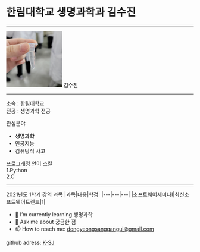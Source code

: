 # 한림대학교 생명과학과 김수진
---
<img src=20210427_171640.jpg height=150 width=150>
김수진

---

소속 : 한림대학교   
전공 : 생명과학 전공

관심분야   
* **생명과학**
* 인공지능
* 컴퓨팅적 사고

프로그래밍 언어 스킬   
1.Python   
2.C   

------------------

2021년도 1학기 강의 과목
|과목|내용|학점|
|---|---|---|
|소프트웨어세미나I|최신소프트웨어트렌드|1|



- 🌱 I’m currently learning 생명과학
- 💬 Ask me about 궁금한 점
- 📫 How to reach me: dongyeongsanggangui@gmail.com


github adress: [K-SJ][github]

[github]:http://github.com/lifesciencesj
